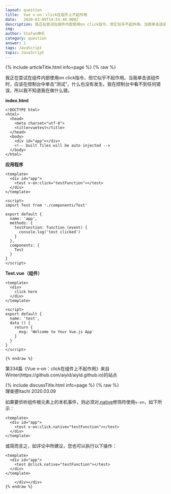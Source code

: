 ```yaml
---
layout: question
title:  Vue v-on：click在组件上不起作用
date:   2020-03-09T14:55:40.000Z
description: 我正在尝试在组件内部使用on click指令，但它似乎不起作用。当我单击该组件时，应该在控制台中单击“测试”，什么也没有发生。我在控制台中看不到任何错误，...
img: 
author: Stafan神乐
category: question
answer: 1
tags: JavaScript
topic: JavaScript
---
```

<div class="article-root">
  <div class="article">
    {% include articleTitle.html info=page %}
    {% raw %}
    <div class="article-content"><p><font style="vertical-align: inherit;"><font style="vertical-align: inherit;">我正在尝试在组件内部使用on click指令，但它似乎不起作用。</font><font style="vertical-align: inherit;">当我单击该组件时，应该在控制台中单击“测试”，什么也没有发生。</font><font style="vertical-align: inherit;">我在控制台中看不到任何错误，所以我不知道我在做什么错。</font></font></p>

<p><strong><font style="vertical-align: inherit;"><font style="vertical-align: inherit;">index.html</font></font></strong></p>

<pre><code>&lt;!DOCTYPE html&gt;<font></font>
&lt;html&gt;<font></font>
  &lt;head&gt;<font></font>
    &lt;meta charset="utf-8"&gt;<font></font>
    &lt;title&gt;vuetest&lt;/title&gt;<font></font>
  &lt;/head&gt;<font></font>
  &lt;body&gt;<font></font>
    &lt;div id="app"&gt;&lt;/div&gt;<font></font>
    &lt;!-- built files will be auto injected --&gt;<font></font>
  &lt;/body&gt;<font></font>
&lt;/html&gt;<font></font>
</code></pre>

<p><strong><font style="vertical-align: inherit;"><font style="vertical-align: inherit;">应用程序</font></font></strong></p>

<pre><code>&lt;template&gt;<font></font>
  &lt;div id="app"&gt;<font></font>
    &lt;test v-on:click="testFunction"&gt;&lt;/test&gt;<font></font>
  &lt;/div&gt;<font></font>
&lt;/template&gt;<font></font>
<font></font>
&lt;script&gt;<font></font>
import Test from './components/Test'<font></font>
<font></font>
export default {<font></font>
  name: 'app',<font></font>
  methods: {<font></font>
    testFunction: function (event) {<font></font>
      console.log('test clicked')<font></font>
    }<font></font>
  },<font></font>
  components: {<font></font>
    Test<font></font>
  }<font></font>
}<font></font>
&lt;/script&gt;<font></font>
</code></pre>

<p><strong><font style="vertical-align: inherit;"><font style="vertical-align: inherit;">Test.vue（组件）</font></font></strong></p>

<pre><code>&lt;template&gt;<font></font>
  &lt;div&gt;<font></font>
    click here<font></font>
  &lt;/div&gt;<font></font>
&lt;/template&gt;<font></font>
<font></font>
&lt;script&gt;<font></font>
export default {<font></font>
  name: 'test',<font></font>
  data () {<font></font>
    return {<font></font>
      msg: 'Welcome to Your Vue.js App'<font></font>
    }<font></font>
  }<font></font>
}<font></font>
&lt;/script&gt;<font></font>
</code></pre></div>
    {% endraw %}
  </div>
  <p class="winter_mark">第334篇《Vue v-on：click在组件上不起作用》来自Winter(https://github.com/aiyld/aiyld.github.io)的站点</p>
  <div class="discuss-wrapper">
    {% include discussTitle.html info=page %}
    {% raw %}
    <div class="discuss-item">
        <div class="discuss-parent">
          <div class="discuss-meta">
            <span class="discuss-user">理查德Itachi</span>
            <span class="discuss-time">2020.03.09</span>
          </div>
          <div class="discuss-comment"><p><font style="vertical-align: inherit;"><font style="vertical-align: inherit;">如果要侦听组件根元素上的本机事件，则必须对</font></font><a href="https://vuejs.org/v2/guide/components.html#Using-v-on-with-Custom-Events" rel="noreferrer"><font style="vertical-align: inherit;"><font style="vertical-align: inherit;">.native</font></font></a><font style="vertical-align: inherit;"><font style="vertical-align: inherit;">修饰符使用</font></font><code>v-on</code><font style="vertical-align: inherit;"><font style="vertical-align: inherit;">，如下所示：</font></font></p>

<pre><code>&lt;template&gt;<font></font>
  &lt;div id="app"&gt;<font></font>
    &lt;test v-on:click.native="testFunction"&gt;&lt;/test&gt;<font></font>
  &lt;/div&gt;<font></font>
&lt;/template&gt;<font></font>
</code></pre>

<p><font style="vertical-align: inherit;"><font style="vertical-align: inherit;">或简而言之，如评论中所建议，您也可以执行以下操作：</font></font></p>

<pre><code>&lt;template&gt;<font></font>
  &lt;div id="app"&gt;<font></font>
    &lt;test @click.native="testFunction"&gt;&lt;/test&gt;<font></font>
  &lt;/div&gt;<font></font>
&lt;/template&gt;<font></font>
</code></pre></div>
        </div></div>
    {% endraw %}
  </div>
<div>
